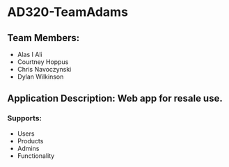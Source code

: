 
# AD320-TeamAdams 

## Team Members:
* Alas I Ali
* Courtney Hoppus
* Chris Navoczynski
* Dylan Wilkinson

## Application Description: Web app for resale use.
### Supports:
* Users
* Products
* Admins
* Functionality
